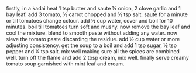 firstly, in a kadai heat 1 tsp butter and saute ½ onion, 2 clove garlic and 1 bay leaf.
add 3 tomato, ½ carrot chopped and ½ tsp salt.
saute for a minute or till tomatoes change colour.
add ½ cup water, cover and boil for 10 minutes.
boil till tomatoes turn soft and mushy.
now remove the bay leaf and cool the mixture.
blend to smooth paste without adding any water.
now sieve the tomato paste discarding the residue.
add ½ cup water or more adjusting consistency.
get the soup to a boil and add 1 tsp sugar, ½ tsp pepper and ¼ tsp salt.
mix well making sure all the spices are combined well.
turn off the flame and add 2 tbsp cream, mix well.
finally serve creamy tomato soup garnished with mint leaf and cream.
